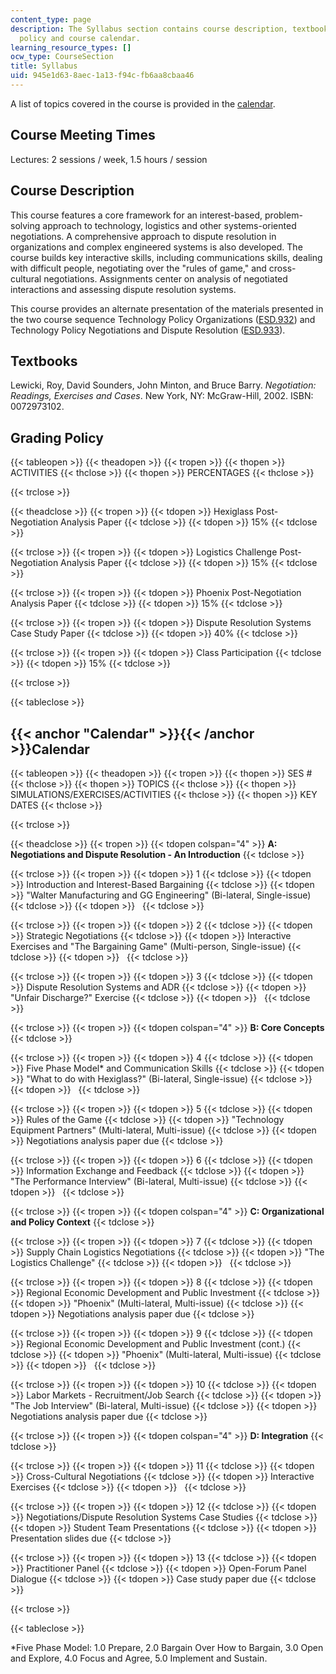 ```yaml
---
content_type: page
description: The Syllabus section contains course description, textbooks, grading
  policy and course calendar.
learning_resource_types: []
ocw_type: CourseSection
title: Syllabus
uid: 945e1d63-8aec-1a13-f94c-fb6aa8cbaa46
---
```


A list of topics covered in the course is provided in the [calendar](#Calendar).

Course Meeting Times
--------------------

Lectures: 2 sessions / week, 1.5 hours / session

Course Description
------------------

This course features a core framework for an interest-based, problem-solving approach to technology, logistics and other systems-oriented negotiations. A comprehensive approach to dispute resolution in organizations and complex engineered systems is also developed. The course builds key interactive skills, including communications skills, dealing with difficult people, negotiating over the "rules of game," and cross-cultural negotiations. Assignments center on analysis of negotiated interactions and assessing dispute resolution systems.

This course provides an alternate presentation of the materials presented in the two course sequence Technology Policy Organizations ([ESD.932](/courses/esd-932-technology-policy-organizations-spring-2005)) and Technology Policy Negotiations and Dispute Resolution ([ESD.933](/courses/esd-933-technology-policy-negotiations-and-dispute-resolution-spring-2005)).

Textbooks
---------

Lewicki, Roy, David Sounders, John Minton, and Bruce Barry. _Negotiation: Readings, Exercises and Cases_. New York, NY: McGraw-Hill, 2002. ISBN: 0072973102.

Grading Policy
--------------

{{< tableopen >}}
{{< theadopen >}}
{{< tropen >}}
{{< thopen >}}
ACTIVITIES
{{< thclose >}}
{{< thopen >}}
PERCENTAGES
{{< thclose >}}

{{< trclose >}}

{{< theadclose >}}
{{< tropen >}}
{{< tdopen >}}
Hexiglass Post-Negotiation Analysis Paper
{{< tdclose >}}
{{< tdopen >}}
15%
{{< tdclose >}}

{{< trclose >}}
{{< tropen >}}
{{< tdopen >}}
Logistics Challenge Post-Negotiation Analysis Paper
{{< tdclose >}}
{{< tdopen >}}
15%
{{< tdclose >}}

{{< trclose >}}
{{< tropen >}}
{{< tdopen >}}
Phoenix Post-Negotiation Analysis Paper
{{< tdclose >}}
{{< tdopen >}}
15%
{{< tdclose >}}

{{< trclose >}}
{{< tropen >}}
{{< tdopen >}}
Dispute Resolution Systems Case Study Paper
{{< tdclose >}}
{{< tdopen >}}
40%
{{< tdclose >}}

{{< trclose >}}
{{< tropen >}}
{{< tdopen >}}
Class Participation
{{< tdclose >}}
{{< tdopen >}}
15%
{{< tdclose >}}

{{< trclose >}}

{{< tableclose >}}

{{< anchor "Calendar" >}}{{< /anchor >}}Calendar
------------------------------------------------

{{< tableopen >}}
{{< theadopen >}}
{{< tropen >}}
{{< thopen >}}
SES #
{{< thclose >}}
{{< thopen >}}
TOPICS
{{< thclose >}}
{{< thopen >}}
SIMULATIONS/EXERCISES/ACTIVITIES
{{< thclose >}}
{{< thopen >}}
KEY DATES
{{< thclose >}}

{{< trclose >}}

{{< theadclose >}}
{{< tropen >}}
{{< tdopen colspan="4" >}}
**A: Negotiations and Dispute Resolution - An Introduction**
{{< tdclose >}}

{{< trclose >}}
{{< tropen >}}
{{< tdopen >}}
1
{{< tdclose >}}
{{< tdopen >}}
Introduction and Interest-Based Bargaining
{{< tdclose >}}
{{< tdopen >}}
"Walter Manufacturing and GG Engineering" (Bi-lateral, Single-issue)
{{< tdclose >}}
{{< tdopen >}}
 
{{< tdclose >}}

{{< trclose >}}
{{< tropen >}}
{{< tdopen >}}
2
{{< tdclose >}}
{{< tdopen >}}
Strategic Negotiations
{{< tdclose >}}
{{< tdopen >}}
Interactive Exercises and "The Bargaining Game" (Multi-person, Single-issue)
{{< tdclose >}}
{{< tdopen >}}
 
{{< tdclose >}}

{{< trclose >}}
{{< tropen >}}
{{< tdopen >}}
3
{{< tdclose >}}
{{< tdopen >}}
Dispute Resolution Systems and ADR
{{< tdclose >}}
{{< tdopen >}}
"Unfair Discharge?" Exercise
{{< tdclose >}}
{{< tdopen >}}
 
{{< tdclose >}}

{{< trclose >}}
{{< tropen >}}
{{< tdopen colspan="4" >}}
**B: Core Concepts**
{{< tdclose >}}

{{< trclose >}}
{{< tropen >}}
{{< tdopen >}}
4
{{< tdclose >}}
{{< tdopen >}}
Five Phase Model\* and Communication Skills
{{< tdclose >}}
{{< tdopen >}}
"What to do with Hexiglass?" (Bi-lateral, Single-issue)
{{< tdclose >}}
{{< tdopen >}}
 
{{< tdclose >}}

{{< trclose >}}
{{< tropen >}}
{{< tdopen >}}
5
{{< tdclose >}}
{{< tdopen >}}
Rules of the Game
{{< tdclose >}}
{{< tdopen >}}
"Technology Equipment Partners" (Multi-lateral, Multi-issue)
{{< tdclose >}}
{{< tdopen >}}
Negotiations analysis paper due
{{< tdclose >}}

{{< trclose >}}
{{< tropen >}}
{{< tdopen >}}
6
{{< tdclose >}}
{{< tdopen >}}
Information Exchange and Feedback
{{< tdclose >}}
{{< tdopen >}}
"The Performance Interview" (Bi-lateral, Multi-issue)
{{< tdclose >}}
{{< tdopen >}}
 
{{< tdclose >}}

{{< trclose >}}
{{< tropen >}}
{{< tdopen colspan="4" >}}
**C: Organizational and Policy Context**
{{< tdclose >}}

{{< trclose >}}
{{< tropen >}}
{{< tdopen >}}
7
{{< tdclose >}}
{{< tdopen >}}
Supply Chain Logistics Negotiations
{{< tdclose >}}
{{< tdopen >}}
"The Logistics Challenge"
{{< tdclose >}}
{{< tdopen >}}
 
{{< tdclose >}}

{{< trclose >}}
{{< tropen >}}
{{< tdopen >}}
8
{{< tdclose >}}
{{< tdopen >}}
Regional Economic Development and Public Investment
{{< tdclose >}}
{{< tdopen >}}
"Phoenix" (Multi-lateral, Multi-issue)
{{< tdclose >}}
{{< tdopen >}}
Negotiations analysis paper due
{{< tdclose >}}

{{< trclose >}}
{{< tropen >}}
{{< tdopen >}}
9
{{< tdclose >}}
{{< tdopen >}}
Regional Economic Development and Public Investment (cont.)
{{< tdclose >}}
{{< tdopen >}}
"Phoenix" (Multi-lateral, Multi-issue)
{{< tdclose >}}
{{< tdopen >}}
 
{{< tdclose >}}

{{< trclose >}}
{{< tropen >}}
{{< tdopen >}}
10
{{< tdclose >}}
{{< tdopen >}}
Labor Markets - Recruitment/Job Search
{{< tdclose >}}
{{< tdopen >}}
"The Job Interview" (Bi-lateral, Multi-issue)
{{< tdclose >}}
{{< tdopen >}}
Negotiations analysis paper due
{{< tdclose >}}

{{< trclose >}}
{{< tropen >}}
{{< tdopen colspan="4" >}}
**D: Integration**
{{< tdclose >}}

{{< trclose >}}
{{< tropen >}}
{{< tdopen >}}
11
{{< tdclose >}}
{{< tdopen >}}
Cross-Cultural Negotiations
{{< tdclose >}}
{{< tdopen >}}
Interactive Exercises
{{< tdclose >}}
{{< tdopen >}}
 
{{< tdclose >}}

{{< trclose >}}
{{< tropen >}}
{{< tdopen >}}
12
{{< tdclose >}}
{{< tdopen >}}
Negotiations/Dispute Resolution Systems Case Studies
{{< tdclose >}}
{{< tdopen >}}
Student Team Presentations
{{< tdclose >}}
{{< tdopen >}}
Presentation slides due
{{< tdclose >}}

{{< trclose >}}
{{< tropen >}}
{{< tdopen >}}
13
{{< tdclose >}}
{{< tdopen >}}
Practitioner Panel
{{< tdclose >}}
{{< tdopen >}}
Open-Forum Panel Dialogue
{{< tdclose >}}
{{< tdopen >}}
Case study paper due
{{< tdclose >}}

{{< trclose >}}

{{< tableclose >}}

\*Five Phase Model: 1.0 Prepare, 2.0 Bargain Over How to Bargain, 3.0 Open and Explore, 4.0 Focus and Agree, 5.0 Implement and Sustain.